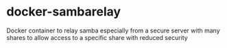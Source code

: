 # docker-sambarelay
Docker container to relay samba especially from a secure server with many shares to allow access to a specific share with reduced security
